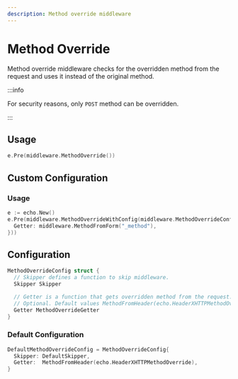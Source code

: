 ```yaml
---
description: Method override middleware
---
```


# Method Override

Method override middleware checks for the overridden method from the request and
uses it instead of the original method.

:::info

For security reasons, only `POST` method can be overridden.

:::

## Usage

```go
e.Pre(middleware.MethodOverride())
```

## Custom Configuration

### Usage

```go
e := echo.New()
e.Pre(middleware.MethodOverrideWithConfig(middleware.MethodOverrideConfig{
  Getter: middleware.MethodFromForm("_method"),
}))
```

## Configuration

```go
MethodOverrideConfig struct {
  // Skipper defines a function to skip middleware.
  Skipper Skipper

  // Getter is a function that gets overridden method from the request.
  // Optional. Default values MethodFromHeader(echo.HeaderXHTTPMethodOverride).
  Getter MethodOverrideGetter
}
```

### Default Configuration

```go
DefaultMethodOverrideConfig = MethodOverrideConfig{
  Skipper: DefaultSkipper,
  Getter:  MethodFromHeader(echo.HeaderXHTTPMethodOverride),
}
```
